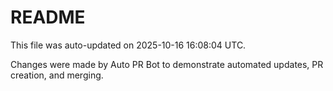 # README

This file was auto-updated on 2025-10-16 16:08:04 UTC.

Changes were made by Auto PR Bot to demonstrate automated updates, PR creation, and merging.
